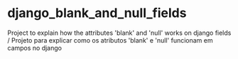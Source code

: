 # django_blank_and_null_fields
Project to explain how the attributes 'blank' and 'null' works on django fields / Projeto para explicar como os atributos 'blank' e 'null' funcionam em campos no django
